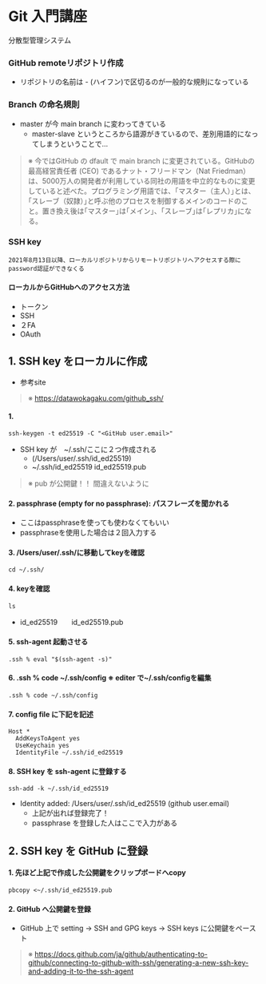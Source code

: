 # Git 入門講座
分散型管理システム
### GitHub remoteリポジトリ作成
- リポジトリの名前は - (ハイフン)で区切るのが一般的な規則になっている
### Branch の命名規則
- master が今 main branch に変わってきている
   - master-slave というところから語源がきているので、差別用語的になってしまうということで…
> ※ 今ではGitHub の dfault で main branch に変更されている。GitHubの最高経営責任者 (CEO) であるナット・フリードマン（Nat Friedman）は、5000万人の開発者が利用している同社の用語を中立的なものに変更していると述べた。プログラミング用語では、｢マスター（主人）｣とは、｢スレーブ（奴隷）｣と呼ぶ他のプロセスを制御するメインのコードのこと。置き換え後は｢マスター｣は｢メイン｣、｢スレーブ｣は｢レプリカ｣になる。
### SSH key
`2021年8月13日以降、ローカルリポジトリからリモートリポジトリへアクセスする際にpassword認証ができなくる`
#### ローカルからGitHubへのアクセス方法
- トークン
- SSH
- ２FA
- OAuth
## 1. SSH key をローカルに作成
- 参考site
> ※ https://datawokagaku.com/github_ssh/
#### 1.
    ssh-keygen -t ed25519 -C "<GitHub user.email>"
- SSH key が　~/.ssh/ここに２つ作成される
   - (/Users/user/.ssh/id_ed25519)
   - ~/.ssh/id_ed25519 id_ed25519.pub
> ※ pub が公開鍵！！ 間違えないように
#### 2. passphrase (empty for no passphrase): パスフレーズを聞かれる
- ここはpassphraseを使っても使わなくてもいい
- passphraseを使用した場合は２回入力する
#### 3. /Users/user/.ssh/に移動してkeyを確認
    cd ~/.ssh/
#### 4. keyを確認
    ls
- id_ed25519　　id_ed25519.pub
#### 5. ssh-agent 起動させる
    .ssh % eval "$(ssh-agent -s)"
#### 6. .ssh % code ~/.ssh/config ※ editer で~/.ssh/configを編集
    .ssh % code ~/.ssh/config
#### 7. config file に下記を記述
    Host *
      AddKeysToAgent yes
      UseKeychain yes
      IdentityFile ~/.ssh/id_ed25519
#### 8. SSH key を ssh-agent に登録する
    ssh-add -k ~/.ssh/id_ed25519
- Identity added: /Users/user/.ssh/id_ed25519 (github user.email)
   - 上記が出れば登録完了！
   - passphrase を登録した人はここで入力がある
## 2. SSH key を GitHub に登録
#### 1. 先ほど上記で作成した公開鍵をクリップボードへcopy
    pbcopy <~/.ssh/id_ed25519.pub
#### 2. GitHub へ公開鍵を登録
- GitHub 上で setting -> SSH and GPG keys -> SSH keys に公開鍵をペースト
> ※ https://docs.github.com/ja/github/authenticating-to-github/connecting-to-github-with-ssh/generating-a-new-ssh-key-and-adding-it-to-the-ssh-agent
